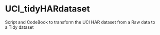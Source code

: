 # UCI_tidyHARdataset
Script and CodeBook to transform the UCI HAR dataset from a Raw data to a Tidy dataset
